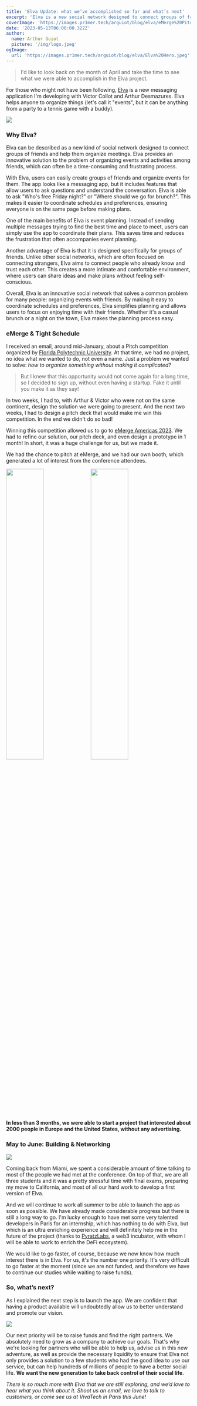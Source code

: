 ```yaml
---
title: 'Elva Update: what we’ve accomplished so far and what’s next'
excerpt: 'Elva is a new social network designed to connect groups of friends and simplify event planning. It won a pitch competition and generated interest from 2000 people in just 3 months. The next step is to launch the app and find partners to achieve our goals. I wanted to take some time and talk about Elva’s journey and its vision to help people take back control of their social life.'
coverImage: 'https://images.pr1mer.tech/arguiot/blog/elva/eMerge%20Pitch%20Night%2020234.jpg'
date: '2023-05-13T06:00:00.322Z'
author:
  name: Arthur Guiot
  picture: '/img/logo.jpeg'
ogImage:
  url: 'https://images.pr1mer.tech/arguiot/blog/elva/Elva%20Hero.jpeg'
---
```

> I'd like to look back on the month of April and take the time to see what we were able to accomplish in the Elva project.

For those who might not have been following, [Elva](https://elva.social) is a new messaging application I'm developing with Victor Collot and Arthur Desmazures. Elva helps anyone to organize things (let's call it "events", but it can be anything from a party to a tennis game with a buddy).

![](https://images.pr1mer.tech/arguiot/blog/elva/Elva%20Hero.jpeg)

### Why Elva?
Elva can be described as a new kind of social network designed to connect groups of friends and help them organize meetings. Elva provides an innovative solution to the problem of organizing events and activities among friends, which can often be a time-consuming and frustrating process.

With Elva, users can easily create groups of friends and organize events for them. The app looks like a messaging app, but it includes features that allow users to ask questions and understand the conversation. Elva is able to ask "Who's free Friday night?" or "Where should we go for brunch?". This makes it easier to coordinate schedules and preferences, ensuring everyone is on the same page before making plans.

One of the main benefits of Elva is event planning. Instead of sending multiple messages trying to find the best time and place to meet, users can simply use the app to coordinate their plans. This saves time and reduces the frustration that often accompanies event planning.

Another advantage of Elva is that it is designed specifically for groups of friends. Unlike other social networks, which are often focused on connecting strangers, Elva aims to connect people who already know and trust each other. This creates a more intimate and comfortable environment, where users can share ideas and make plans without feeling self-conscious.

Overall, Elva is an innovative social network that solves a common problem for many people: organizing events with friends. By making it easy to coordinate schedules and preferences, Elva simplifies planning and allows users to focus on enjoying time with their friends. Whether it's a casual brunch or a night on the town, Elva makes the planning process easy.

### eMerge & Tight Schedule
I received an email, around mid-January, about a Pitch competition organized by [Florida Polytechnic University](https://floridapoly.edu/news/articles/2023/02/021423-emerge-pitch-night.php). At that time, we had no project, no idea what we wanted to do, not even a name. Just a problem we wanted to solve: *how to organize something without making it complicated?*

> But I knew that this opportunity would not come again for a long time, so I decided to sign up, without even having a startup. Fake it until you make it as they say!

In two weeks, I had to, with Arthur & Victor who were not on the same continent, design the solution we were going to present. And the next two weeks, I had to design a pitch deck that would make me win this competition. In the end we didn't do so bad!

Winning this competition allowed us to go to [eMerge Americas 2023](https://emergeamericas.com). We had to refine our solution, our pitch deck, and even design a prototype in 1 month! In short, it was a huge challenge for us, but we made it.

We had the chance to pitch at eMerge, and we had our own booth, which generated a lot of interest from the conference attendees.

<div style="margin: 0 auto;">
  <img src="https://images.pr1mer.tech/arguiot/blog/elva/20230420_084649.jpg" style="display:inline-block;width:45%">
  <img src="https://images.pr1mer.tech/arguiot/blog/elva/IMG_9758.jpg" style="display:inline-block;width:45%">
</div>


**In less than 3 months, we were able to start a project that interested about 2000 people in Europe and the United States, without any advertising.**

### May to June: Building & Networking

![](https://images.pr1mer.tech/arguiot/blog/elva/mockup_buffer.jpg)

Coming back from Miami, we spent a considerable amount of time talking to most of the people we had met at the conference. On top of that, we are all three students and it was a pretty stressful time with final exams, preparing my move to California, and most of all our hard work to develop a first version of Elva.

And we will continue to work all summer to be able to launch the app as soon as possible. We have already made considerable progress but there is still a long way to go. I'm lucky enough to have met some very talented developers in Paris for an internship, which has nothing to do with Elva, but which is an ultra enriching experience and will definitely help me in the future of the project (thanks to [PyratzLabs](https://pyratzlabs.com), a web3 incubator, with whom I will be able to work to enrich the DeFi ecosystem).

We would like to go faster, of course, because we now know how much interest there is in Elva. For us, it's the number one priority. It's very difficult to go faster at the moment (since we are not funded, and therefore we have to continue our studies while waiting to raise funds).

### So, what’s next?
As I explained the next step is to launch the app. We are confident that having a product available will undoubtedly allow us to better understand and promote our vision.

![](https://images.pr1mer.tech/arguiot/blog/elva/Go%20to%20Market.jpg)

Our next priority will be to raise funds and find the right partners. We absolutely need to grow as a company to achieve our goals. That's why we're looking for partners who will be able to help us, advise us in this new adventure, as well as provide the necessary liquidity to ensure that Elva not only provides a solution to a few students who had the good idea to use our service, but can help hundreds of millions of people to have a better social life. **We want the new generation to take back control of their social life**.

*There is so much more with Elva that we are still exploring, and we’d love to hear what you think about it. Shoot us an email, we love to talk to customers, or come see us at VivaTech in Paris this June!*
